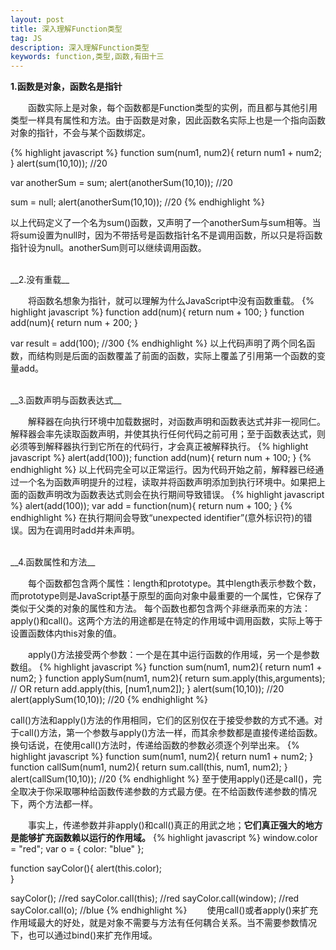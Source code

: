 ```yaml
---
layout: post
title: 深入理解Function类型
tag: JS
description: 深入理解Function类型
keywords: function,类型,函数,有田十三
---
```

__1.函数是对象，函数名是指针__    

　　函数实际上是对象，每个函数都是Function类型的实例，而且都与其他引用类型一样具有属性和方法。由于函数是对象，因此函数名实际上也是一个指向函数对象的指针，不会与某个函数绑定。

{% highlight javascript %}
function sum(num1, num2){
    return num1 + num2;
}
alert(sum(10,10)); //20 

var anotherSum = sum;
alert(anotherSum(10,10)); //20 

sum = null;
alert(anotherSum(10,10)); //20
{% endhighlight %}

以上代码定义了一个名为sum()函数，又声明了一个anotherSum与sum相等。当将sum设置为null时，因为不带括号是函数指针名不是调用函数，所以只是将函数指针设为null。anotherSum则可以继续调用函数。
    
    
<br>
__2.没有重载__    

　　将函数名想象为指针，就可以理解为什么JavaScript中没有函数重载。
{% highlight javascript %}
function add(num){
    return num + 100;
}
function add(num){
    return num + 200;
}

var result = add(100); //300
{% endhighlight %}
以上代码声明了两个同名函数，而结构则是后面的函数覆盖了前面的函数，实际上覆盖了引用第一个函数的变量add。
    
    
<br>
__3.函数声明与函数表达式__    

　　解释器在向执行环境中加载数据时，对函数声明和函数表达式并非一视同仁。解释器会率先读取函数声明，并使其执行任何代码之前可用；至于函数表达式，则必须等到解释器执行到它所在的代码行，才会真正被解释执行。
{% highlight javascript %}
alert(add(100));
function add(num){
    return num + 100;
}
{% endhighlight %}
以上代码完全可以正常运行。因为代码开始之前，解释器已经通过一个名为函数声明提升的过程，读取并将函数声明添加到执行环境中。如果把上面的函数声明改为函数表达式则会在执行期间导致错误。
{% highlight javascript %}
alert(add(100));
var add = function(num){
    return num + 100;
}
{% endhighlight %}
在执行期间会导致“unexpected identifier”(意外标识符)的错误。因为在调用时add并未声明。    
    
<br>
__4.函数属性和方法__    

　　每个函数都包含两个属性：length和prototype。其中length表示参数个数，而prototype则是JavaScript基于原型的面向对象中最重要的一个属性，它保存了类似于父类的对象的属性和方法。
每个函数也都包含两个非继承而来的方法：apply()和call()。这两个方法的用途都是在特定的作用域中调用函数，实际上等于设置函数体内this对象的值。

　　apply()方法接受两个参数：一个是在其中运行函数的作用域，另一个是参数数组。
{% highlight javascript %}
function sum(num1, num2){
    return num1 + num2;
}
function applySum(num1, num2){
    return sum.apply(this,arguments);
    // OR return add.apply(this, [num1,num2]);
}
alert(sum(10,10)); //20
alert(applySum(10,10)); //20
{% endhighlight %}

call()方法和apply()方法的作用相同，它们的区别仅在于接受参数的方式不通。对于call()方法，第一个参数与apply()方法一样，而其余参数都是直接传递给函数。换句话说，在使用call()方法时，传递给函数的参数必须逐个列举出来。
{% highlight javascript %}
function sum(num1, num2){
    return num1 + num2;
}
function callSum(num1, num2){
    return sum.call(this, num1, num2);
}
alert(callSum(10,10)); //20
{% endhighlight %}
至于使用apply()还是call()，完全取决于你采取哪种给函数传递参数的方式最方便。在不给函数传递参数的情况下，两个方法都一样。

　　事实上，传递参数并非apply()和call()真正的用武之地；__它们真正强大的地方是能够扩充函数赖以运行的作用域。__
{% highlight javascript %}
window.color = "red";
var o = { color: "blue" };

function sayColor(){
    alert(this.color);    
}

sayColor(); //red
sayColor.call(this); //red
sayColor.call(window); //red
sayColor.call(o); //blue
{% endhighlight %}
　　使用call()或者apply()来扩充作用域最大的好处，就是对象不需要与方法有任何耦合关系。当不需要参数情况下，也可以通过bind()来扩充作用域。